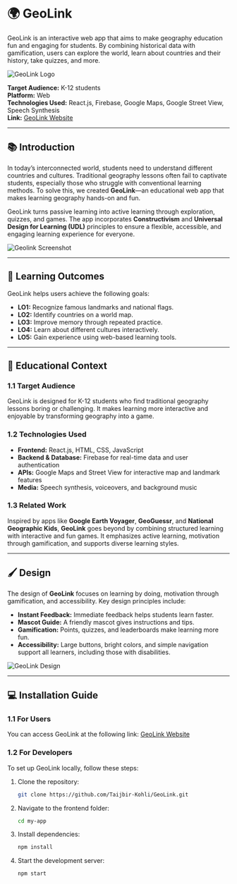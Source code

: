 # 🌍 GeoLink

GeoLink is an interactive web app that aims to make geography education fun and engaging for students. By combining historical data with gamification, users can explore the world, learn about countries and their history, take quizzes, and more.

![GeoLink Logo](images/logo.png) <!-- Replace with your logo -->

**Target Audience:** K-12 students  
**Platform:** Web  
**Technologies Used:** React.js, Firebase, Google Maps, Google Street View, Speech Synthesis  
**Link:** [GeoLink Website](https://geolink-uzww.onrender.com/)

---

## 📚 Introduction

In today’s interconnected world, students need to understand different countries and cultures. Traditional geography lessons often fail to captivate students, especially those who struggle with conventional learning methods. To solve this, we created **GeoLink**—an educational web app that makes learning geography hands-on and fun.

GeoLink turns passive learning into active learning through exploration, quizzes, and games. The app incorporates **Constructivism** and **Universal Design for Learning (UDL)** principles to ensure a flexible, accessible, and engaging learning experience for everyone.

![Geolink Screenshot](images/screenshot1.png) <!-- Replace with a screenshot showing the app -->

---

## 🎯 Learning Outcomes

GeoLink helps users achieve the following goals:

- **LO1:** Recognize famous landmarks and national flags.
- **LO2:** Identify countries on a world map.
- **LO3:** Improve memory through repeated practice.
- **LO4:** Learn about different cultures interactively.
- **LO5:** Gain experience using web-based learning tools.

---

## 🧭 Educational Context

### 1.1 Target Audience

GeoLink is designed for K-12 students who find traditional geography lessons boring or challenging. It makes learning more interactive and enjoyable by transforming geography into a game.

### 1.2 Technologies Used

- **Frontend:** React.js, HTML, CSS, JavaScript
- **Backend & Database:** Firebase for real-time data and user authentication
- **APIs:** Google Maps and Street View for interactive map and landmark features
- **Media:** Speech synthesis, voiceovers, and background music

### 1.3 Related Work

Inspired by apps like **Google Earth Voyager**, **GeoGuessr**, and **National Geographic Kids**, **GeoLink** goes beyond by combining structured learning with interactive and fun games. It emphasizes active learning, motivation through gamification, and supports diverse learning styles.

---

## 🖌️ Design

The design of **GeoLink** focuses on learning by doing, motivation through gamification, and accessibility. Key design principles include:

- **Instant Feedback:** Immediate feedback helps students learn faster.
- **Mascot Guide:** A friendly mascot gives instructions and tips.
- **Gamification:** Points, quizzes, and leaderboards make learning more fun.
- **Accessibility:** Large buttons, bright colors, and simple navigation support all learners, including those with disabilities.

![GeoLink Design](images/design_screenshot.png) <!-- Replace with a screenshot of the design/UI -->

---

## 💻 Installation Guide

### 1.1 For Users
You can access GeoLink at the following link:
[GeoLink Website](https://geolink-uzww.onrender.com/)

### 1.2 For Developers
To set up GeoLink locally, follow these steps:

1. Clone the repository:
   ```bash
   git clone https://github.com/Taijbir-Kohli/GeoLink.git
2. Navigate to the frontend folder:
   ```bash
   cd my-app
3. Install dependencies:
   ```bash
   npm install
4. Start the development server:
   ```bash
   npm start
